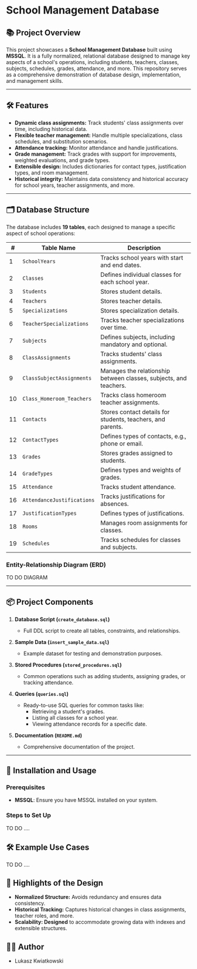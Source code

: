 # School Management Database

## 📚 Project Overview

This project showcases a **School Management Database** built using **MSSQL**. It is a fully normalized, relational database designed to manage key aspects of a school's operations, including students, teachers, classes, subjects, schedules, grades, attendance, and more. This repository serves as a comprehensive demonstration of database design, implementation, and management skills.

---

## 🛠️ Features

- **Dynamic class assignments:** Track students' class assignments over time, including historical data.
- **Flexible teacher management:** Handle multiple specializations, class schedules, and substitution scenarios.
- **Attendance tracking:** Monitor attendance and handle justifications.
- **Grade management:** Track grades with support for improvements, weighted evaluations, and grade types.
- **Extensible design:** Includes dictionaries for contact types, justification types, and room management.
- **Historical integrity:** Maintains data consistency and historical accuracy for school years, teacher assignments, and more.

---

## 🗂️ Database Structure

The database includes **19 tables**, each designed to manage a specific aspect of school operations:

| #   | Table Name                  | Description                                           |
|-----|-----------------------------|-------------------------------------------------------|
| 1   | `SchoolYears`              | Tracks school years with start and end dates.         |
| 2   | `Classes`                  | Defines individual classes for each school year.      |
| 3   | `Students`                 | Stores student details.                              |
| 4   | `Teachers`                 | Stores teacher details.                              |
| 5   | `Specializations`          | Stores specialization details.                       |
| 6   | `TeacherSpecializations`   | Tracks teacher specializations over time.            |
| 7   | `Subjects`                 | Defines subjects, including mandatory and optional.  |
| 8   | `ClassAssignments`         | Tracks students' class assignments.                  |
| 9   | `ClassSubjectAssignments`  | Manages the relationship between classes, subjects, and teachers. |
| 10  | `Class_Homeroom_Teachers`  | Tracks class homeroom teacher assignments.           |
| 11  | `Contacts`                 | Stores contact details for students, teachers, and parents. |
| 12  | `ContactTypes`             | Defines types of contacts, e.g., phone or email.     |
| 13  | `Grades`                   | Stores grades assigned to students.                  |
| 14  | `GradeTypes`               | Defines types and weights of grades.                 |
| 15  | `Attendance`               | Tracks student attendance.                           |
| 16  | `AttendanceJustifications` | Tracks justifications for absences.                  |
| 17  | `JustificationTypes`       | Defines types of justifications.                     |
| 18  | `Rooms`                    | Manages room assignments for classes.                |
| 19  | `Schedules`                | Tracks schedules for classes and subjects.           |

### Entity-Relationship Diagram (ERD)
TO DO DIAGRAM

---

## 📦 Project Components

1. **Database Script (`create_database.sql`)**
   - Full DDL script to create all tables, constraints, and relationships.

2. **Sample Data (`insert_sample_data.sql`)**
   - Example dataset for testing and demonstration purposes.

3. **Stored Procedures (`stored_procedures.sql`)**
   - Common operations such as adding students, assigning grades, or tracking attendance.

4. **Queries (`queries.sql`)**
   - Ready-to-use SQL queries for common tasks like:
     - Retrieving a student's grades.
     - Listing all classes for a school year.
     - Viewing attendance records for a specific date.

5. **Documentation (`README.md`)**
   - Comprehensive documentation of the project.

---

## 📝 Installation and Usage

### Prerequisites
- **MSSQL**: Ensure you have MSSQL installed on your system.

### Steps to Set Up

TO DO ....

## 🛠️ Example Use Cases

TO DO ....

## 🌟 Highlights of the Design

- **Normalized Structure:** Avoids redundancy and ensures data consistency.
- **Historical Tracking:** Captures historical changes in class assignments, teacher roles, and more.
- **Scalability: Designed** to accommodate growing data with indexes and extensible structures.

## 🧑‍💻 Author
- Lukasz Kwiatkowski